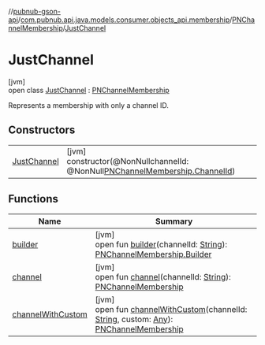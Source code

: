 //[pubnub-gson-api](../../../../index.md)/[com.pubnub.api.java.models.consumer.objects_api.membership](../../index.md)/[PNChannelMembership](../index.md)/[JustChannel](index.md)

# JustChannel

[jvm]\
open class [JustChannel](index.md) : [PNChannelMembership](../index.md)

Represents a membership with only a channel ID.

## Constructors

| | |
|---|---|
| [JustChannel](-just-channel.md) | [jvm]<br>constructor(@NonNullchannelId: @NonNull[PNChannelMembership.ChannelId](../-channel-id/index.md)) |

## Functions

| Name | Summary |
|---|---|
| [builder](../builder.md) | [jvm]<br>open fun [builder](../builder.md)(channelId: [String](https://docs.oracle.com/javase/8/docs/api/java/lang/String.html)): [PNChannelMembership.Builder](../-builder/index.md) |
| [channel](../channel.md) | [jvm]<br>open fun [channel](../channel.md)(channelId: [String](https://docs.oracle.com/javase/8/docs/api/java/lang/String.html)): [PNChannelMembership](../index.md) |
| [channelWithCustom](../channel-with-custom.md) | [jvm]<br>open fun [channelWithCustom](../channel-with-custom.md)(channelId: [String](https://docs.oracle.com/javase/8/docs/api/java/lang/String.html), custom: [Any](https://kotlinlang.org/api/latest/jvm/stdlib/kotlin/-any/index.html)): [PNChannelMembership](../index.md) |
